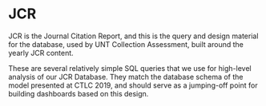 # JCR
JCR is the Journal Citation Report, and this is the query and design material for the database, used by UNT Collection Assessment, built around the yearly JCR content.

These are several relatively simple SQL queries that we use for high-level analysis of our JCR Database.
They match the database schema of the model presented at CTLC 2019, and should serve as a jumping-off point for building dashboards based on this design.
